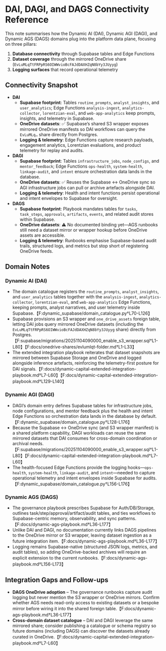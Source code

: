 # DAI, DAGI, and DAGS Connectivity Reference

This note summarises how the Dynamic AI (DAI), Dynamic AGI (DAGI), and Dynamic
AGS (DAGS) domains plug into the platform data plane, focusing on three pillars:

1. **Database connectivity** through Supabase tables and Edge Functions
2. **Dataset coverage** through the mirrored OneDrive share
   (`EvLuMLqTtFRPpRS6OIWWvioBcFAJdDAXHZqN8bYy3JUyyg`)
3. **Logging surfaces** that record operational telemetry

## Connectivity Snapshot

- **DAI**
  - **Supabase footprint**: Tables `routine_prompts`, `analyst_insights`, and
    `user_analytics`; Edge Functions `analysis-ingest`, `analytics-collector`,
    `lorentzian-eval`, and `web-app-analytics` keep prompts, insights, and
    telemetry in Supabase.
  - **OneDrive datasets**: ✅ Supabase’s shared S3 wrapper exposes mirrored
    OneDrive manifests so DAI workflows can query the `EvLuMLq…` share directly
    from Postgres.
  - **Logging & telemetry**: Edge Functions capture research payloads,
    engagement analytics, Lorentzian evaluations, and product telemetry for
    replay and audits.
- **DAGI**
  - **Supabase footprint**: Tables `infrastructure_jobs`, `node_configs`, and
    `mentor_feedback`; Edge Functions `ops-health`, `system-health`,
    `linkage-audit`, and `intent` ensure orchestration data lands in the
    database.
  - **OneDrive datasets**: ✅ Reuses the Supabase ↔ OneDrive sync so AGI
    infrastructure jobs can pull or archive artefacts alongside DAI.
  - **Logging & telemetry**: Health and intent functions persist operational and
    intent envelopes to Supabase for oversight.
- **DAGS**
  - **Supabase footprint**: Playbook mandates tables for `tasks`, `task_steps`,
    `approvals`, `artifacts`, `events`, and related audit stores within
    Supabase.
  - **OneDrive datasets**: ⚠️ No documented binding yet—AGS runbooks still need
    a dataset mirror or wrapper hookup before OneDrive assets are accessible.
  - **Logging & telemetry**: Runbooks emphasise Supabase-based audit trails,
    structured logs, and metrics but stop short of registering OneDrive feeds.

## Domain Notes

### Dynamic AI (DAI)

- The domain catalogue registers the `routine_prompts`, `analyst_insights`, and
  `user_analytics` tables together with the `analysis-ingest`,
  `analytics-collector`, `lorentzian-eval`, and `web-app-analytics` Edge
  Functions, keeping prompts, analyst narratives, and user telemetry inside
  Supabase.【F:dynamic_supabase/domain_catalogue.py†L70-L126】
- Supabase provisions an S3 wrapper and `one_drive_assets` foreign table,
  letting DAI jobs query mirrored OneDrive datasets (including the
  `EvLuMLqTtFRPpRS6OIWWvioBcFAJdDAXHZqN8bYy3JUyyg` share) directly from
  Postgres.【F:supabase/migrations/20251104090000_enable_s3_wrapper.sql†L1-L80】【F:docs/onedrive-shares/evlumlqt-folder.md†L1-L33】
- The extended integration playbook reiterates that dataset snapshots are
  mirrored between Supabase Storage and OneDrive and logged alongside inference
  artefacts, reinforcing the telemetry-first posture for DAI
  signals.【F:docs/dynamic-capital-extended-integration-playbook.md†L7-L60】【F:docs/dynamic-capital-extended-integration-playbook.md†L129-L140】

### Dynamic AGI (DAGI)

- DAGI’s domain entry defines Supabase tables for infrastructure jobs, node
  configurations, and mentor feedback plus the health and intent Edge Functions
  so orchestration data lands in the database by
  default.【F:dynamic_supabase/domain_catalogue.py†L128-L176】
- Because the Supabase ↔ OneDrive sync (and S3 wrapper manifest) is a shared
  platform capability, DAGI workloads can reuse the same mirrored datasets that
  DAI consumes for cross-domain coordination or archival
  needs.【F:supabase/migrations/20251104090000_enable_s3_wrapper.sql†L1-L80】【F:docs/dynamic-capital-extended-integration-playbook.md†L7-L60】
- The health-focused Edge Functions provide the logging hooks—`ops-health`,
  `system-health`, `linkage-audit`, and `intent`—needed to capture operational
  telemetry and intent envelopes inside Supabase for
  audits.【F:dynamic_supabase/domain_catalogue.py†L156-L176】

### Dynamic AGS (DAGS)

- The governance playbook prescribes Supabase for Auth/DB/Storage, outlines
  task/step/approval/artifact/audit tables, and ties workflows to
  Supabase-centric memory, observability, and sync
  patterns.【F:docs/dynamic-ags-playbook.md†L36-L177】
- Unlike DAI and DAGI, no documentation currently links DAGS pipelines to the
  OneDrive mirror or S3 wrapper, leaving dataset ingestion as a future
  integration item.【F:docs/dynamic-ags-playbook.md†L36-L177】
- Logging remains Supabase-native (structured JSON logs, metrics, and audit
  tables), so adding OneDrive-backed archives will require an explicit extension
  to the current runbooks.【F:docs/dynamic-ags-playbook.md†L156-L173】

## Integration Gaps and Follow-ups

- **DAGS OneDrive adoption** – The governance runbooks capture audit logging but
  never mention the S3 wrapper or OneDrive mirrors. Confirm whether AGS needs
  read-only access to existing datasets or a bespoke mirror before wiring it
  into the shared foreign table.【F:docs/dynamic-ags-playbook.md†L36-L177】
- **Cross-domain dataset catalogue** – DAI and DAGI leverage the same mirrored
  share; consider publishing a catalogue or schema registry so future domains
  (including DAGS) can discover the datasets already curated in
  OneDrive.【F:docs/dynamic-capital-extended-integration-playbook.md†L7-L60】

